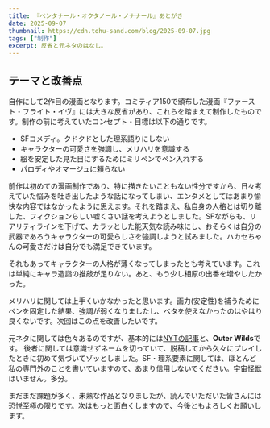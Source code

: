 ```yaml
---
title: 『ペンタナール・オクタノール・ノナナール』あとがき
date: 2025-09-07
thumbnail: https://cdn.tohu-sand.com/blog/2025-09-07.jpg
tags: ["制作"]
excerpt: 反省と元ネタのはなし。
---
```

## テーマと改善点
自作にして2作目の漫画となります。コミティア150で頒布した漫画『ファースト・フライト・イヴ』には大きな反省があり、これらを踏まえて制作したものです。制作の前に考えていたコンセプト・目標は以下の通りです。

- SFコメディ。クドクドとした理系語りにしない
- キャラクターの可愛さを強調し、メリハリを意識する
- 絵を安定した見た目にするためにミリペンでペン入れする
- パロディやオマージュに頼らない

前作は初めての漫画制作であり、特に描きたいこともない性分ですから、日々考えていた悩みを吐き出したような話になってしまい、エンタメとしてはあまり愉快な内容ではなかったように思えます。それを踏まえ、私自身の人格とは切り離した、フィクションらしい嘘くさい話を考えようとしました。SFながらも、リアリティラインを下げて、カラッとした能天気な読み味にし、おそらくは自分の武器であろうキャラクターの可愛らしさを強調しようと試みました。ハカセちゃんの可愛さだけは自分でも満足できています。

それもあってキャラクターの人格が薄くなってしまったとも考えています。これは単純にキャラ造詣の推敲が足りない。あと、もう少し相原の出番を増やしたかった。

メリハリに関しては上手くいかなかったと思います。画力(安定性)を補うためにペンを固定した結果、強調が弱くなりましたし、ベタを使えなかったのはやはり良くないです。次回はこの点を改善したいです。

元ネタに関しては色々あるのですが、基本的には[NYTの記事](https://www.nytimes.com/2020/05/29/science/laundry-smell-line.html)と、**Outer Wilds**です。
後者に関しては意識せずネームを切っていて、脱稿してから久々にプレイしたときに初めて気づいてゾッとしました。SF・理系要素に関しては、ほとんど私の専門外のことを書いていますので、あまり信用しないでください。宇宙怪獣はいません。多分。

まだまだ課題が多く、未熟な作品となりましたが、読んでいただいた皆さんには恐悦至極の限りです。次はもっと面白くしますので、今後ともよろしくお願いします。